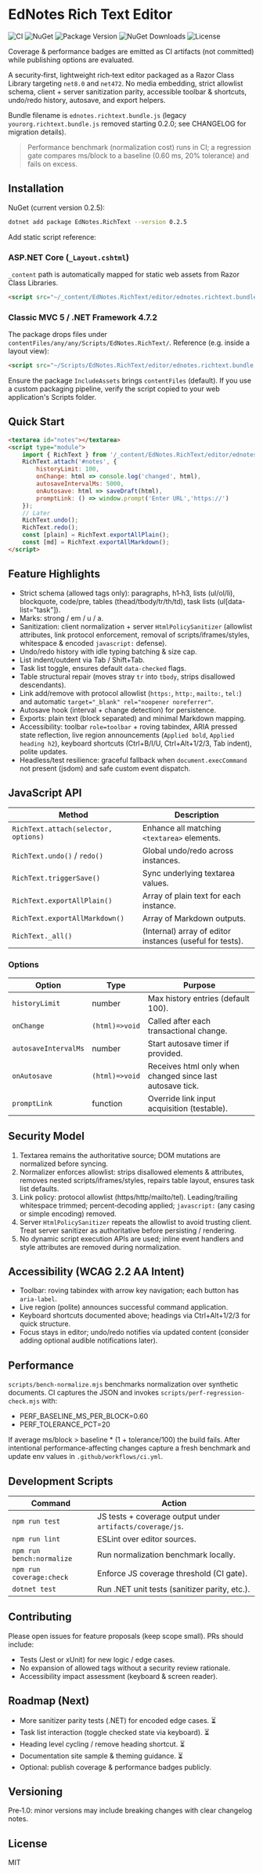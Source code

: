 # EdNotes Rich Text Editor

![CI](https://github.com/North15/EdNotes/actions/workflows/ci.yml/badge.svg)
![NuGet](https://img.shields.io/nuget/v/EdNotes.RichText.svg)
![Package Version](https://img.shields.io/badge/version-0.2.5-informational.svg)
![NuGet Downloads](https://img.shields.io/nuget/dt/EdNotes.RichText.svg)
![License](https://img.shields.io/badge/license-MIT-blue.svg)

Coverage & performance badges are emitted as CI artifacts (not committed) while publishing options are evaluated.

A security‑first, lightweight rich‑text editor packaged as a Razor Class Library targeting `net8.0` and `net472`. No media embedding, strict allowlist schema, client + server sanitization parity, accessible toolbar & shortcuts, undo/redo history, autosave, and export helpers.

Bundle filename is `ednotes.richtext.bundle.js` (legacy `yourorg.richtext.bundle.js` removed starting 0.2.0; see CHANGELOG for migration details).

> Performance benchmark (normalization cost) runs in CI; a regression gate compares ms/block to a baseline (0.60 ms, 20% tolerance) and fails on excess.

## Installation

NuGet (current version 0.2.5):

```bash
dotnet add package EdNotes.RichText --version 0.2.5
```

Add static script reference:

### ASP.NET Core (`_Layout.cshtml`)

`_content` path is automatically mapped for static web assets from Razor Class Libraries.

```html
<script src="~/_content/EdNotes.RichText/editor/ednotes.richtext.bundle.js"></script>
```

### Classic MVC 5 / .NET Framework 4.7.2

The package drops files under `contentFiles/any/any/Scripts/EdNotes.RichText/`.
Reference (e.g. inside a layout view):

```html
<script src="~/Scripts/EdNotes.RichText/editor/ednotes.richtext.bundle.js"></script>
```

Ensure the package `IncludeAssets` brings `contentFiles` (default). If you use a custom packaging pipeline, verify the script copied to your web application's Scripts folder.

## Quick Start

```html
<textarea id="notes"></textarea>
<script type="module">
	import { RichText } from '/_content/EdNotes.RichText/editor/ednotes.richtext.bundle.js';
	RichText.attach('#notes', {
		historyLimit: 100,
		onChange: html => console.log('changed', html),
		autosaveIntervalMs: 5000,
		onAutosave: html => saveDraft(html),
		promptLink: () => window.prompt('Enter URL','https://')
	});
	// Later
	RichText.undo();
	RichText.redo();
	const [plain] = RichText.exportAllPlain();
	const [md] = RichText.exportAllMarkdown();
</script>
```

## Feature Highlights

* Strict schema (allowed tags only): paragraphs, h1‑h3, lists (ul/ol/li), blockquote, code/pre, tables (thead/tbody/tr/th/td), task lists (ul[data-list="task"]).
* Marks: strong / em / u / a.
* Sanitization: client normalization + server `HtmlPolicySanitizer` (allowlist attributes, link protocol enforcement, removal of scripts/iframes/styles, whitespace & encoded `javascript:` defense).
* Undo/redo history with idle typing batching & size cap.
* List indent/outdent via Tab / Shift+Tab.
* Task list toggle, ensures default `data-checked` flags.
* Table structural repair (moves stray `tr` into `tbody`, strips disallowed descendants).
* Link add/remove with protocol allowlist (`https:`, `http:`, `mailto:`, `tel:`) and automatic `target="_blank" rel="noopener noreferrer"`.
* Autosave hook (interval + change detection) for persistence.
* Exports: plain text (block separated) and minimal Markdown mapping.
* Accessibility: toolbar `role=toolbar` + roving tabindex, ARIA pressed state reflection, live region announcements (`Applied bold`, `Applied heading h2`), keyboard shortcuts (Ctrl+B/I/U, Ctrl+Alt+1/2/3, Tab indent), polite updates.
* Headless/test resilience: graceful fallback when `document.execCommand` not present (jsdom) and safe custom event dispatch.

## JavaScript API

| Method | Description |
| ------ | ----------- |
| `RichText.attach(selector, options)` | Enhance all matching `<textarea>` elements. |
| `RichText.undo()` / `redo()` | Global undo/redo across instances. |
| `RichText.triggerSave()` | Sync underlying textarea values. |
| `RichText.exportAllPlain()` | Array of plain text for each instance. |
| `RichText.exportAllMarkdown()` | Array of Markdown outputs. |
| `RichText._all()` | (Internal) array of editor instances (useful for tests). |

### Options

| Option | Type | Purpose |
| ------ | ---- | ------- |
| `historyLimit` | number | Max history entries (default 100). |
| `onChange` | `(html)=>void` | Called after each transactional change. |
| `autosaveIntervalMs` | number | Start autosave timer if provided. |
| `onAutosave` | `(html)=>void` | Receives html only when changed since last autosave tick. |
| `promptLink` | function | Override link input acquisition (testable). |

## Security Model

1. Textarea remains the authoritative source; DOM mutations are normalized before syncing.
2. Normalizer enforces allowlist: strips disallowed elements & attributes, removes nested scripts/iframes/styles, repairs table layout, ensures task list defaults.
3. Link policy: protocol allowlist (https/http/mailto/tel). Leading/trailing whitespace trimmed; percent‑decoding applied; `javascript:` (any casing or simple encoding) removed.
4. Server `HtmlPolicySanitizer` repeats the allowlist to avoid trusting client. Treat server sanitizer as authoritative before persisting / rendering.
5. No dynamic script execution APIs are used; inline event handlers and style attributes are removed during normalization.

## Accessibility (WCAG 2.2 AA Intent)

* Toolbar: roving tabindex with arrow key navigation; each button has `aria-label`.
* Live region (polite) announces successful command application.
* Keyboard shortcuts documented above; headings via Ctrl+Alt+1/2/3 for quick structure.
* Focus stays in editor; undo/redo notifies via updated content (consider adding optional audible notifications later).

## Performance

`scripts/bench-normalize.mjs` benchmarks normalization over synthetic documents. CI captures the JSON and invokes `scripts/perf-regression-check.mjs` with:

* PERF_BASELINE_MS_PER_BLOCK=0.60
* PERF_TOLERANCE_PCT=20

If average ms/block > baseline * (1 + tolerance/100) the build fails. After intentional performance-affecting changes capture a fresh benchmark and update env values in `.github/workflows/ci.yml`.

## Development Scripts

| Command | Action |
| ------- | ------ |
| `npm run test` | JS tests + coverage output under `artifacts/coverage/js`. |
| `npm run lint` | ESLint over editor sources. |
| `npm run bench:normalize` | Run normalization benchmark locally. |
| `npm run coverage:check` | Enforce JS coverage threshold (CI gate). |
| `dotnet test` | Run .NET unit tests (sanitizer parity, etc.). |

## Contributing

Please open issues for feature proposals (keep scope small). PRs should include:

* Tests (Jest or xUnit) for new logic / edge cases.
* No expansion of allowed tags without a security review rationale.
* Accessibility impact assessment (keyboard & screen reader).

## Roadmap (Next)

* More sanitizer parity tests (.NET) for encoded edge cases. ⏳
* Task list interaction (toggle checked state via keyboard). ⏳
* Heading level cycling / remove heading shortcut. ⏳
* Documentation site sample & theming guidance. ⏳
* Optional: publish coverage & performance badges publicly.

## Versioning

Pre‑1.0: minor versions may include breaking changes with clear changelog notes.

## License

MIT
